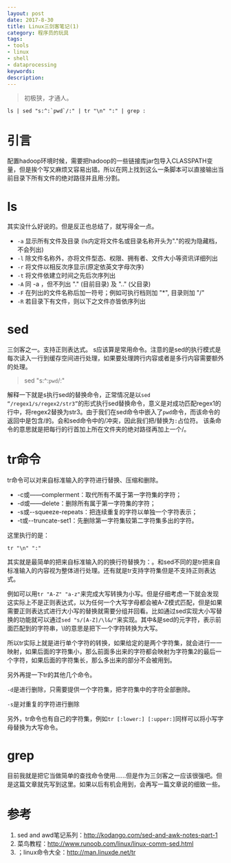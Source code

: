 ```yaml
---
layout: post
date: 2017-8-30
title: Linux三剑客笔记(1) 
category: 程序员的玩具
tags: 
- tools
- linux
- shell
- dataprocessing
keywords: 
description: 
---
```


> 初极狭，才通人。


```shell
ls | sed "s:^:`pwd`/:" | tr "\n" ":" | grep :
```

# 引言
配置hadoop环境时候，需要把hadoop的一些链接库jar包导入CLASSPATH变量，但是挨个写又麻烦又容易出错。所以在网上找到这么一条脚本可以直接输出当前目录下所有文件的绝对路径并且用:分割。

# ls
其实没什么好说的。但是反正也总结了，就写得全一点。
- `-a` 显示所有文件及目录 (ls内定将文件名或目录名称开头为"."的视为隐藏档，不会列出)
- `-l` 除文件名称外，亦将文件型态、权限、拥有者、文件大小等资讯详细列出
- `-r` 将文件以相反次序显示(原定依英文字母次序)
- `-t` 将文件依建立时间之先后次序列出
- `-A` 同 -a ，但不列出 "." (目前目录) 及 ".." (父目录)
- `-F` 在列出的文件名称后加一符号；例如可执行档则加 "*", 目录则加 "/"
- `-R` 若目录下有文件，则以下之文件亦皆依序列出

# sed
三剑客之一。支持正则表达式。
s应该算是常用命令。注意的是sed的执行模式是每次读入一行到缓存空间进行处理，如果要处理跨行内容或者是多行内容需要额外的处理。
> sed "s:^:`pwd`/:"

解释一下就是s执行sed的替换命令，正常情况是以`sed “/regex1/s/regex2/str3”`的形式执行sed替换命令，意义是对成功匹配regex1的行中，将regex2替换为str3。由于我们在sed命令中嵌入了`pwd`命令，而该命令的返回中是包含/的。会和sed命令中的/冲突，因此我们把/替换为`:`占位符。
该条命令的意思就是把每行的行首加上所在文件夹的绝对路径再加上一个/。

# tr命令
tr命令可以对来自标准输入的字符进行替换、压缩和删除。
<!-- more -->

- -c或——complerment：取代所有不属于第一字符集的字符； 
- -d或——delete：删除所有属于第一字符集的字符； 
- -s或--squeeze-repeats：把连续重复的字符以单独一个字符表示； 
- -t或--truncate-set1：先删除第一字符集较第二字符集多出的字符。

这里执行的是：
```shell
tr "\n" ":"
```

其实就是最简单的把来自标准输入的的换行符替换为：。和sed不同的是tr把来自标准输入的内容视为整体进行处理。还有就是tr支持字符集但是不支持正则表达式。

例如可以用`tr "A-Z" "a-z"`来完成大写转换为小写。但是仔细考虑一下就会发现这实际上不是正则表达式，以为任何一个大写字母都会被A-Z模式匹配，但是如果需要正则表达式进行大小写的替换就需要分组并回看。比如通过sed实现大小写替换的功能就可以通过`sed "s/[A-Z]/\l&/"`来实现。其中&是sed的元字符，表示前面匹配到的字符串，\l的意思是把下一个字符转换为大写。

所以tr实际上就是进行单个字符的转换，如果给定的是两个字符集，就会进行一一映射，如果后面的字符集小，那么前面多出来的字符都会映射为字符集2的最后一个字符，如果后面的字符集长，那么多出来的部分不会被用到。

另外再提一下tr的其他几个命令。

`-d`是进行删除，只需要提供一个字符集，把字符集中的字符全部删除。

`-s`是对重复的字符进行删除

另外，tr命令也有自己的字符集，例如`tr [:lower:] [:upper:]`同样可以将小写字母替换为大写命令。

# grep
目前我就是把它当做简单的查找命令使用......但是作为三剑客之一应该很强吧。但是这篇文章就先写到这里。如果以后有机会用到，会再写一篇文章说的细致一些。








# 参考
1. sed and awd笔记系列：http://kodango.com/sed-and-awk-notes-part-1
2. 菜鸟教程：http://www.runoob.com/linux/linux-comm-sed.html
3. ；linux命令大全：http://man.linuxde.net/tr
